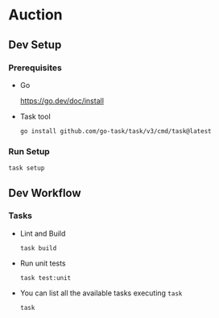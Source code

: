 # Auction

## Dev Setup

### Prerequisites

- Go

  https://go.dev/doc/install

- Task tool

  ```
  go install github.com/go-task/task/v3/cmd/task@latest
  ```

### Run Setup

```
task setup
```

## Dev Workflow

### Tasks

- Lint and Build

  ```
  task build
  ```

- Run unit tests

  ```
  task test:unit
  ```

- You can list all the available tasks executing `task`

  ```
  task
  ```
